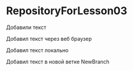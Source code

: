 ﻿# RepositoryForLesson03

Добавили текст

Добавил текст через веб браузер

Добавил текcт локально

Добавил текст в новой ветке NewBranch